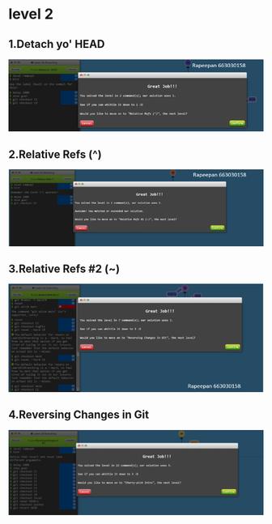 # level 2

## 1.Detach yo' HEAD

![alt text](image-3.png)

## 2.Relative Refs (^)

![alt text](image-4.png)

## 3.Relative Refs #2 (~)

![alt text](image-6.png)

## 4.Reversing Changes in Git

![alt text](image-7.png)